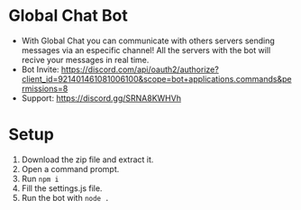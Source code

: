 # Global Chat Bot
- With Global Chat you can communicate with others servers sending messages via an especific channel! All the servers with the bot will recive your messages in real time.
- Bot Invite: https://discord.com/api/oauth2/authorize?client_id=921401461081006100&scope=bot+applications.commands&permissions=8
- Support: https://discord.gg/SRNA8KWHVh

# Setup
1. Download the zip file and extract it.
2. Open a command prompt.
3. Run ```npm i```
4. Fill the settings.js file.
5. Run the bot with ```node .```
